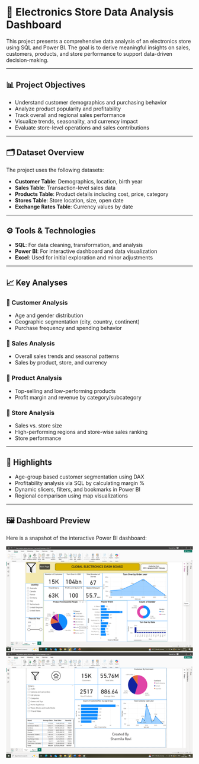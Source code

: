 # 🛒 Electronics Store Data Analysis Dashboard

This project presents a comprehensive data analysis of an electronics store using SQL and Power BI. The goal is to derive meaningful insights on sales, customers, products, and store performance to support data-driven decision-making.

---

## 📊 Project Objectives

- Understand customer demographics and purchasing behavior
- Analyze product popularity and profitability
- Track overall and regional sales performance
- Visualize trends, seasonality, and currency impact
- Evaluate store-level operations and sales contributions

---

## 🗂️ Dataset Overview

The project uses the following datasets:

- **Customer Table**: Demographics, location, birth year
- **Sales Table**: Transaction-level sales data
- **Products Table**: Product details including cost, price, category
- **Stores Table**: Store location, size, open date
- **Exchange Rates Table**: Currency values by date

---

## ⚙️ Tools & Technologies

- **SQL**: For data cleaning, transformation, and analysis
- **Power BI**: For interactive dashboard and data visualization
- **Excel**: Used for initial exploration and minor adjustments

---

## 📈 Key Analyses

### 🔹 Customer Analysis
- Age and gender distribution
- Geographic segmentation (city, country, continent)
- Purchase frequency and spending behavior

### 🔹 Sales Analysis
- Overall sales trends and seasonal patterns
- Sales by product, store, and currency


### 🔹 Product Analysis
- Top-selling and low-performing products
- Profit margin and revenue by category/subcategory

### 🔹 Store Analysis
- Sales vs. store size
- High-performing regions and store-wise sales ranking
- Store  performance

---

## 📌 Highlights

- Age-group based customer segmentation using DAX
- Profitability analysis via SQL by calculating margin %
- Dynamic slicers, filters, and bookmarks in Power BI
- Regional comparison using map visualizations

---

## 🖼️ Dashboard Preview

Here is a snapshot of the interactive Power BI dashboard:

![Dashboard Screenshot](new1.png)
![Dashboard Screenshot](new2.png)

   
  
